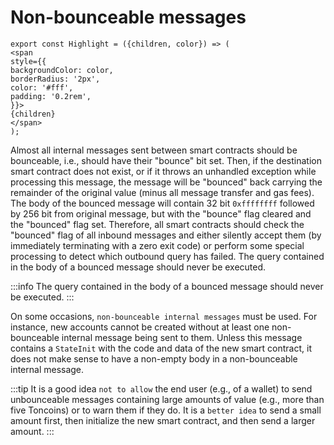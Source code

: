 # Non-bounceable messages
````mdx-code-block 
export const Highlight = ({children, color}) => (
<span
style={{
backgroundColor: color,
borderRadius: '2px',
color: '#fff',
padding: '0.2rem',
}}>
{children}
</span>
);
````
Almost all internal messages sent between smart contracts should be bounceable, i.e., should have their "bounce" bit set. Then, if the destination smart contract does not exist, or if it throws an unhandled exception while processing this message, the message will be "bounced" back carrying the remainder of the original value (minus all message transfer and gas fees). The body of the bounced message will contain 32 bit `0xffffffff` followed by 256 bit from original message, but with the "bounce" flag cleared and the "bounced" flag set. Therefore, all smart contracts should check the "bounced" flag of all inbound messages and either silently accept them (by immediately terminating with a zero exit code) or perform some special processing to detect which outbound query has failed. The query contained in the body of a bounced message should never be executed.

:::info
The query contained in the body of a bounced message <Highlight color="#186E8A"> should never be executed</Highlight>.
:::

On some occasions, `non-bounceable internal messages` must be used. For instance, new accounts cannot be created without at least one non-bounceable internal message being sent to them. Unless this message contains a `StateInit` with the code and data of the new smart contract, it does not make sense to have a non-empty body in a non-bounceable internal message.

:::tip
It is a good idea `not to allow` the end user (e.g., of a wallet) to send unbounceable messages containing large amounts of value (e.g., more than five Toncoins) or to warn them if they do. It is a `better idea` to send a small amount first, then initialize the new smart contract, and then send a larger amount.
:::
